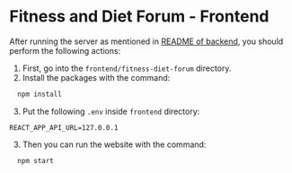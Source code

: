 # Fitness and Diet Forum - Frontend

After running the server as mentioned in [README of backend](https://github.com/bounswe/bounswe2024group4/tree/main/backend#readme), you should perform the following actions:

1. First, go into the `frontend/fitness-diet-forum` directory.
2. Install the packages with the command:

```bash
  npm install
```
3. Put the following `.env` inside `frontend` directory:

```
REACT_APP_API_URL=127.0.0.1
```

3. Then you can run the website with the command:
```bash
  npm start
```
